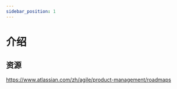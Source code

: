 ```yaml
---
sidebar_position: 1
---
```


# 介绍

## 资源

https://www.atlassian.com/zh/agile/product-management/roadmaps
